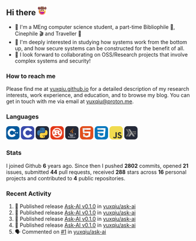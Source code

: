 ## Hi there <picture><img src="./assets/cowboy.png" alt="Cowboy Hat Face" width="25" height="25" /></picture>

- 📖 I'm a MEng computer science student, a part-time Bibliophile 📕, Cinephile 🎬 and Traveller 🚀
- 📍 I'm deeply interested in studying how systems work from the bottom up, and how secure systems can be constructed for the benefit of all.
- 👯 I look forward to collaborating on OSS/Research projects that involve complex systems and security!

### How to reach me

Please find me at [yuxqiu.github.io](https://yuxqiu.github.io/) for a detailed description of my research interests, work experience, and education, and to browse my blog. You can get in touch with me via email at [yuxqiu@proton.me](mailto:yuxqiu@proton.me).

### Languages

<p float="left">
<picture><img src="./assets/cpp.svg" alt="cpp" width="36" /></picture>
<picture><img src="./assets/c.svg" alt="c" width="36" /></picture>
<picture><img src="./assets/py.svg" alt="python" width="36" /></picture>
<picture><img src="./assets/rust.svg" alt="rust" width="36" /></picture>
<picture><img src="./assets/java.svg" alt="java" width="36" /></picture>
<picture><img src="./assets/html.svg" alt="html" width="36" /></picture>
<picture><img src="./assets/css.svg" alt="css" width="36" /></picture>
<picture><img src="./assets/js.svg" alt="js" width="36" /></picture>
<picture><img src="./assets/haskell.svg" alt="haskell" width="36" /></picture>
</p>

### Stats

I joined Github **6** years ago. Since then I pushed **2802** commits, opened **21** issues, submitted **44** pull requests, received **288** stars across **16** personal projects and contributed to **4** public repositories.

### Recent Activity

<!--START_SECTION:activity-->
1. 🚀 Published release [Ask-AI v0.1.0](https://github.com/yuxqiu/ask-ai/releases/tag/0.1.0) in [yuxqiu/ask-ai](https://github.com/yuxqiu/ask-ai)
2. 🚀 Published release [Ask-AI v0.1.0](https://github.com/yuxqiu/ask-ai/releases/tag/0.1.0) in [yuxqiu/ask-ai](https://github.com/yuxqiu/ask-ai)
3. 🚀 Published release [Ask-AI v0.1.0](https://github.com/yuxqiu/ask-ai/releases/tag/0.1.0) in [yuxqiu/ask-ai](https://github.com/yuxqiu/ask-ai)
4. 🚀 Published release [Ask-AI v0.1.0](https://github.com/yuxqiu/ask-ai/releases/tag/0.1.0) in [yuxqiu/ask-ai](https://github.com/yuxqiu/ask-ai)
5. 🗣 Commented on [#1](https://github.com/yuxqiu/ask-ai/issues/1#issuecomment-2852693257) in [yuxqiu/ask-ai](https://github.com/yuxqiu/ask-ai)
<!--END_SECTION:activity-->
